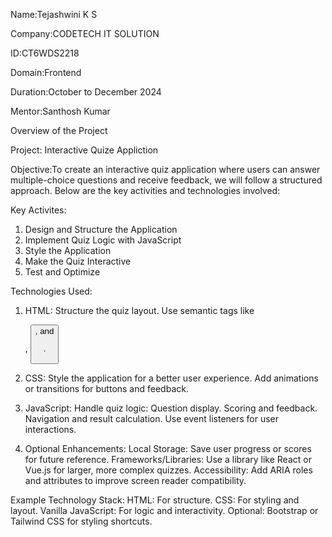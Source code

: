 Name:Tejashwini K S                                                          

Company:CODETECH IT SOLUTION

ID:CT6WDS2218

Domain:Frontend

Duration:October to December 2024

Mentor:Santhosh Kumar

Overview of the Project

Project: Interactive Quize Appliction

Objective:To create an interactive quiz application where users can answer multiple-choice questions and receive feedback, we will follow a structured approach. Below are the key activities and technologies involved:

Key Activites:
1. Design and Structure the Application
2. Implement Quiz Logic with JavaScript
3. Style the Application
4. Make the Quiz Interactive
5. Test and Optimize

Technologies Used:
1. HTML:
    Structure the quiz layout.
    Use semantic tags like <div>, <button>, and <p>.

2. CSS:
    Style the application for a better user experience.
    Add animations or transitions for buttons and feedback.

3. JavaScript:
    Handle quiz logic:
    Question display.
    Scoring and feedback.
    Navigation and result calculation.
    Use event listeners for user interactions.

4. Optional Enhancements:
  Local Storage:
    Save user progress or scores for future reference.
    Frameworks/Libraries:
    Use a library like React or Vue.js for larger, more complex quizzes.
  Accessibility:
    Add ARIA roles and attributes to improve screen reader compatibility.

Example Technology Stack:
  HTML: For structure.
  CSS: For styling and layout.
  Vanilla JavaScript: For logic and interactivity.
  Optional: Bootstrap or Tailwind CSS for styling shortcuts.
